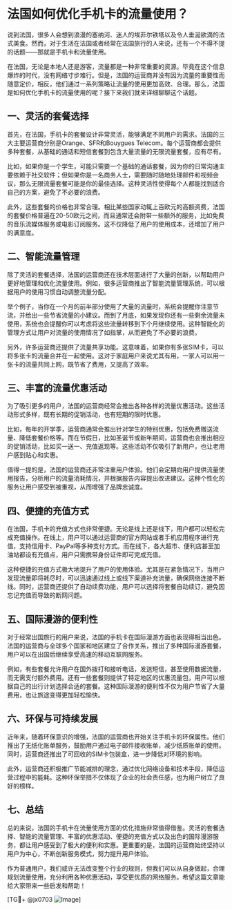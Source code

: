 # 法国如何优化手机卡的流量使用？

说到法国，很多人会想到浪漫的塞纳河、迷人的埃菲尔铁塔以及令人垂涎欲滴的法式美食。然而，对于生活在法国或者经常在法国旅行的人来说，还有一个不得不提的话题——那就是手机卡和流量使用。

在法国，无论是本地人还是游客，流量都是一种非常重要的资源。毕竟在这个信息爆炸的时代，没有网络寸步难行。但是，法国的运营商并没有因为流量的重要性而随意定价，相反，他们通过一系列策略让流量的使用更加高效、合理。那么，法国是如何优化手机卡的流量使用的呢？接下来我们就来详细聊聊这个话题。

## 一、灵活的套餐选择

首先，在法国，手机卡的套餐设计非常灵活，能够满足不同用户的需求。法国的三大主要运营商分别是Orange、SFR和Bouygues Telecom。每个运营商都会提供多种套餐，从基础的通话和短信套餐到包含大量流量的无限流量套餐，应有尽有。

比如，如果你是一个学生，可能只需要一个基础的通话套餐，因为你的日常沟通主要依赖于社交软件；但如果你是一名商务人士，需要随时随地处理邮件和视频会议，那么无限流量套餐可能是你的最佳选择。这种灵活性使得每个人都能找到适合自己的方案，避免了不必要的浪费。

此外，这些套餐的价格也非常合理。相比某些国家动辄上百欧元的高额资费，法国的套餐价格普遍在20-50欧元之间，而且通常还会附带一些额外的服务，比如免费的音乐流媒体服务或电影订阅服务。这不仅降低了用户的使用成本，还增加了用户的满意度。

## 二、智能流量管理

除了灵活的套餐选择，法国的运营商还在技术层面进行了大量的创新，以帮助用户更好地管理和优化流量使用。例如，很多运营商推出了智能流量管理系统，可以根据用户的使用习惯自动调整流量分配。

举个例子，当你在一个月的前半部分使用了大量的流量时，系统会提醒你注意节流，并给出一些节省流量的小建议。而到了月底，如果发现你还有一些剩余流量未使用，系统也会提醒你可以考虑将这些流量转移到下个月继续使用。这种智能化的管理方式让用户对流量的使用情况了如指掌，从而避免了不必要的浪费。

另外，许多运营商还提供了流量共享功能。这意味着，如果你有多张SIM卡，可以将多张卡的流量合并在一起使用。这对于家庭用户来说尤其有用，一家人可以用一张卡的流量共同上网，既节省了费用，又提高了效率。

## 三、丰富的流量优惠活动

为了吸引更多的用户，法国的运营商经常会推出各种各样的流量优惠活动。这些活动形式多样，既有长期的促销活动，也有短期的限时优惠。

比如，每年的开学季，运营商通常会推出针对学生的特别优惠，包括免费赠送流量、降低套餐价格等。而在节假日，比如圣诞节或新年期间，运营商也会推出相应的促销活动，比如买一送一、充值返现等。这些活动不仅吸引了新用户，也让老用户感到贴心和实惠。

值得一提的是，法国的运营商还非常注重用户体验。他们会定期向用户提供流量使用报告，分析用户的流量消耗情况，并根据报告内容提出改进建议。这种个性化的服务让用户感受到被重视，从而增强了品牌忠诚度。

## 四、便捷的充值方式

在法国，手机卡的充值方式也非常便捷。无论是线上还是线下，用户都可以轻松完成充值操作。在线上，用户可以通过运营商的官方网站或者手机应用程序进行充值，支持信用卡、PayPal等多种支付方式。而在线下，各大超市、便利店甚至加油站都设有充值点，用户只需携带身份证件即可完成充值。

这种便捷的充值方式极大地提升了用户的使用体验。尤其是在紧急情况下，当用户发现流量即将耗尽时，可以迅速通过线上或线下渠道补充流量，确保网络连接不断线。同时，运营商还提供了自动续费功能，用户可以选择将套餐自动续订，避免因忘记充值而导致的断网问题。

## 五、国际漫游的便利性

对于经常出国旅行的用户来说，法国的手机卡在国际漫游方面也表现得相当出色。法国的运营商与全球多个国家和地区建立了合作关系，推出了多种国际漫游套餐，用户可以在出国后继续享受高速的移动互联网服务。

例如，有些套餐允许用户在国外拨打和接听电话，发送短信，甚至使用数据流量，而无需支付额外费用。还有一些套餐则提供了特定地区的优惠流量包，用户可以根据自己的出行计划选择合适的套餐。这种国际漫游的便利性不仅为用户节省了大量费用，也让旅途变得更加轻松愉快。

## 六、环保与可持续发展

近年来，随着环保意识的增强，法国的运营商也开始关注手机卡的环保属性。他们推出了无纸化账单服务，鼓励用户通过电子邮件接收账单，减少纸质账单的使用。同时，运营商还推出了可回收的SIM卡包装盒，进一步降低对环境的影响。

此外，运营商还积极推广节能减排的理念，通过优化网络设备和技术手段，降低运营过程中的能耗。这种环保举措不仅体现了企业的社会责任感，也为用户树立了良好的榜样。

## 七、总结

总的来说，法国的手机卡在流量使用方面的优化措施非常值得借鉴。灵活的套餐选择、智能的流量管理、丰富的优惠活动、便捷的充值方式以及出色的国际漫游服务，都让用户感受到了极大的便利和实惠。更重要的是，法国的运营商始终坚持以用户为中心，不断创新服务模式，努力提升用户体验。

作为普通用户，我们或许无法改变整个行业的规则，但我们可以从自身做起，合理规划流量使用，充分利用各种优惠活动，享受更优质的网络服务。希望这篇文章能给大家带来一些启发和帮助！

[TG💪+ @jx0703 ![Image](https://github.com/user-attachments/assets/dbca1d08-cadb-493c-b0ec-ad6f7a83f270)]